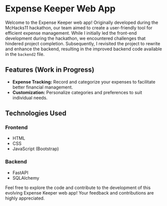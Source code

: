 # Expense Keeper Web App

Welcome to the Expense Keeper web app! Originally developed during the McHacks11 hackathon, our team aimed to create a user-friendly tool for efficient expense management. While I initially led the front-end development during the hackathon, we encountered challenges that hindered project completion. Subsequently, I revisited the project to rewrite and enhance the backend, resulting in the improved backend code available in the `backend2` file.

## Features (Work in Progress)

- **Expense Tracking:** Record and categorize your expenses to facilitate better financial management.
- **Customization:** Personalize categories and preferences to suit individual needs.

## Technologies Used

### Frontend
- HTML
- CSS
- JavaScript (Bootstrap)

### Backend
- FastAPI
- SQLAlchemy

Feel free to explore the code and contribute to the development of this evolving Expense Keeper web app! Your feedback and contributions are highly appreciated.

